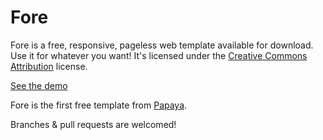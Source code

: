 # Fore

Fore is a free, responsive, pageless web template available for download. Use it for whatever you want! It's licensed under the <a href="http://creativecommons.org/licenses/by/3.0/">Creative Commons Attribution</a> license.

<a href="http://eatapapaya.com/Fore/fore.html">See the demo</a>

Fore is the first free template from <a href="http://eatapapaya.com">Papaya</a>.

Branches & pull requests are welcomed!